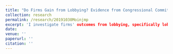 ```yaml
---
title: "Do Firms Gain from Lobbying? Evidence from Congressional Committee Assignments"
collection: research
permalink: /research/20191030Moinjmp
excerpt: 'I investigate firms' outcomes from lobbying, specifically lobbying on taxes. The main threat to identification is that firms that lobby tend to be larger and more profitable than other firms; this makes it difficult to determine exactly what outcomes are attributable to lobbying vs what is due to other differences. In order to separate these effects, I exploit the quasi random variation in lobbying induced by Senators' and Represenatives' assignment to powerful tax writing committees.  I find that firms are more likely to lobby if a Senator or Representative from their state is assigned to one of these committees.  Lobbying by small firms results in significantly higher employment. '
date: 
venue: ''
paperurl: ''
citation: ''
---
```

 


